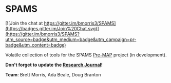 SPAMS
=====

[![Join the chat at https://gitter.im/bmorris3/SPAMS](https://badges.gitter.im/Join%20Chat.svg)](https://gitter.im/bmorris3/SPAMS?utm_source=badge&utm_medium=badge&utm_campaign=pr-badge&utm_content=badge)

Volatile collection of tools for the SPAMS [Pre-MAP](http://www.astro.washington.edu/users/premap/) project (in development). 

**Don't forget to update the [Research Journal](https://github.com/bmorris3/SPAMS/wiki/Research-Journal)!**

**Team**: Brett Morris, Ada Beale, Doug Branton
